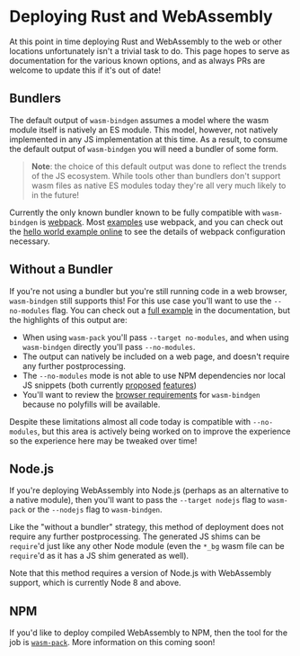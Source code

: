 # Deploying Rust and WebAssembly

At this point in time deploying Rust and WebAssembly to the web or other
locations unfortunately isn't a trivial task to do. This page hopes to serve
as documentation for the various known options, and as always PRs are welcome
to update this if it's out of date!

## Bundlers

The default output of `wasm-bindgen` assumes a model where the wasm module
itself is natively an ES module. This model, however, not natively implemented
in any JS implementation at this time. As a result, to consume the default
output of `wasm-bindgen` you will need a bundler of some form.

> **Note**: the choice of this default output was done to reflect the trends of
> the JS ecosystem. While tools other than bundlers don't support wasm files as
> native ES modules today they're all very much likely to in the future!

Currently the only known bundler known to be fully compatible with
`wasm-bindgen` is [webpack]. Most [examples] use webpack, and you can check out
the [hello world example online] to see the details of webpack configuration
necessary.

[webpack]: https://webpack.js.org/
[examples]: ../examples/index.html
[hello world example online]: ../examples/hello-world.html

## Without a Bundler

If you're not using a bundler but you're still running code in a web browser,
`wasm-bindgen` still supports this! For this use case you'll want to use the
`--no-modules` flag. You can check out a [full example][nomex] in the
documentation, but the highlights of this output are:

* When using `wasm-pack` you'll pass `--target no-modules`, and when using
  `wasm-bindgen` directly you'll pass `--no-modules`.
* The output can natively be included on a web page, and doesn't require any
  further postprocessing.
* The `--no-modules` mode is not able to use NPM dependencies nor local JS
  snippets (both currently [proposed][rfc1] [features][rfc2])
* You'll want to review the [browser requirements] for `wasm-bindgen` because
  no polyfills will be available.

[nomex]: ../examples/without-a-bundler.html
[rfc1]: https://github.com/rustwasm/rfcs/pull/6
[rfc2]: https://github.com/rustwasm/rfcs/pull/8
[browser requirements]: browser-support.html

Despite these limitations almost all code today is compatible with
`--no-modules`, but this area is actively being worked on to improve the
experience so the experience here may be tweaked over time!

## Node.js

If you're deploying WebAssembly into Node.js (perhaps as an alternative to a
native module), then you'll want to pass the `--target nodejs` flag to
`wasm-pack` or the `--nodejs` flag to `wasm-bindgen`.

Like the "without a bundler" strategy, this method of deployment does not
require any further postprocessing. The generated JS shims can be `require`'d
just like any other Node module (even the `*_bg` wasm file can be `require`'d
as it has a JS shim generated as well).

Note that this method requires a version of Node.js with WebAssembly support,
which is currently Node 8 and above.

## NPM

If you'd like to deploy compiled WebAssembly to NPM, then the tool for the job
is [`wasm-pack`]. More information on this coming soon!

[`wasm-pack`]: https://rustwasm.github.io/wasm-pack/book/
